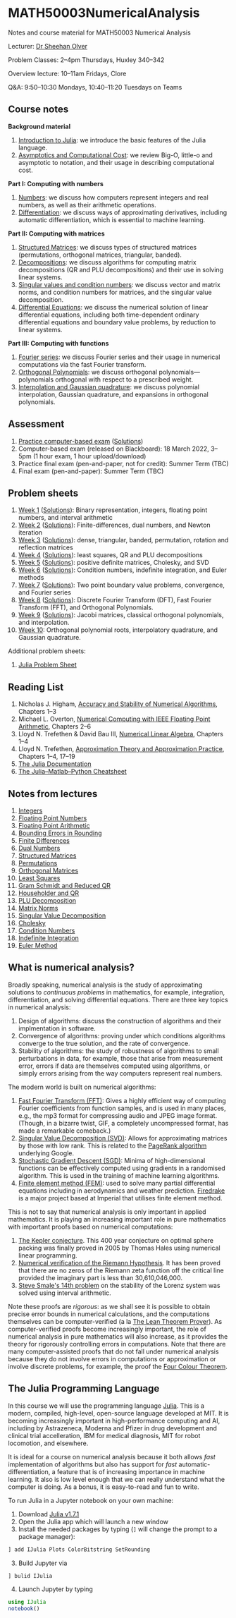 # MATH50003NumericalAnalysis
Notes and course material for MATH50003 Numerical Analysis

Lecturer: [Dr Sheehan Olver](https://www.ma.imperial.ac.uk/~solver/)

Problem Classes: 2–4pm Thursdays, Huxley 340–342

Overview lecture: 10–11am Fridays, Clore

Q&A: 9:50–10:30 Mondays, 10:40–11:20 Tuesdays on Teams



## Course notes

**Background material**

1. [Introduction to Julia](https://nbviewer.org/github/Imperial-MATH50003/MATH50003NumericalAnalysis/blob/main/notebooks/Julia.ipynb): we introduce  the basic features of the Julia language.
2. [Asymptotics and Computational Cost](https://nbviewer.org/github/Imperial-MATH50003/MATH50003NumericalAnalysis/blob/main/notebooks/Asymptotics.ipynb): we review Big-O, little-o and asymptotic to notation,
and their usage in describing computational cost.

**Part I: Computing with numbers**

1. [Numbers](https://nbviewer.org/github/Imperial-MATH50003/MATH50003NumericalAnalysis/blob/main/notebooks/Numbers.ipynb): we discuss how computers represent integers and real numbers, as well as their arithmetic operations.
2. [Differentiation](https://nbviewer.org/github/Imperial-MATH50003/MATH50003NumericalAnalysis/blob/main/notebooks/Differentiation.ipynb): we discuss ways of approximating derivatives, including automatic differentiation, 
which is essential to  machine learning.

**Part II: Computing with matrices**

1. [Structured Matrices](https://nbviewer.org/github/Imperial-MATH50003/MATH50003NumericalAnalysis/blob/main/notebooks/StructuredMatrices.ipynb): we discuss types of structured matrices (permutations, orthogonal matrices, triangular, banded).
3. [Decompositions](https://nbviewer.org/github/Imperial-MATH50003/MATH50003NumericalAnalysis/blob/main/notebooks/Decompositions.ipynb): we discuss algorithms for computing matrix decompositions (QR and PLU decompositions) and their use in solving linear systems.
3. [Singular values and condition numbers](https://nbviewer.org/github/Imperial-MATH50003/MATH50003NumericalAnalysis/blob/main/notebooks/SingularValues.ipynb): we discuss vector and
matrix norms, and condition numbers for matrices, and the singular value decomposition.
7. [Differential Equations](https://nbviewer.org/github/Imperial-MATH50003/MATH50003NumericalAnalysis/blob/main/notebooks/DifferentialEquations.ipynb): we discuss the numerical solution of linear differential equations, 
including both time-dependent ordinary differential equations and boundary value problems, by reduction to linear systems.


**Part III: Computing with functions**

1. [Fourier series](https://nbviewer.org/github/Imperial-MATH50003/MATH50003NumericalAnalysis/blob/main/notebooks/Fourier.ipynb): we discuss Fourier series and their usage in numerical computations
via the fast Fourier transform.
2. [Orthogonal Polynomials](https://nbviewer.org/github/Imperial-MATH50003/MATH50003NumericalAnalysis/blob/main/notebooks/OrthogonalPolynomials.ipynb): we discuss orthogonal polynomials—polynomials orthogonal 
with respect to a prescribed weight.
2. [Interpolation and Gaussian quadrature](https://nbviewer.org/github/Imperial-MATH50003/MATH50003NumericalAnalysis/blob/main/notebooks/Quadrature.ipynb): we discuss polynomial interpolation,
 Gaussian quadrature, and expansions in orthogonal polynomials.

## Assessment

1. [Practice computer-based exam](https://github.com/Imperial-MATH50003/MATH50003NumericalAnalysis/blob/main/sheets/practice.ipynb) ([Solutions](https://github.com/Imperial-MATH50003/MATH50003NumericalAnalysis/blob/main/sheets/practices.ipynb))
2. Computer-based exam (released on Blackboard): 18 March 2022, 3–5pm (1 hour exam, 1 hour upload/download)
3. Practice final exam (pen-and-paper, not for credit): Summer Term (TBC)
3. Final exam (pen-and-paper): Summer Term (TBC)

## Problem sheets

1. [Week 1](https://nbviewer.org/github/Imperial-MATH50003/MATH50003NumericalAnalysis/blob/main/sheets/week1.ipynb) ([Solutions](https://github.com/Imperial-MATH50003/MATH50003NumericalAnalysis/blob/main/sheets/week1s.ipynb)): Binary representation, integers, floating point numbers, and interval arithmetic
2. [Week 2](https://nbviewer.org/github/Imperial-MATH50003/MATH50003NumericalAnalysis/blob/main/sheets/week2.ipynb) ([Solutions](https://github.com/Imperial-MATH50003/MATH50003NumericalAnalysis/blob/main/sheets/week2s.ipynb)): Finite-differences, dual numbers, and Newton iteration
3. [Week 3](https://nbviewer.org/github/Imperial-MATH50003/MATH50003NumericalAnalysis/blob/main/sheets/week3.ipynb) ([Solutions](https://github.com/Imperial-MATH50003/MATH50003NumericalAnalysis/blob/main/sheets/week3s.ipynb)): dense, triangular, banded, permutation, rotation and reflection matrices
4. [Week 4](https://github.com/Imperial-MATH50003/MATH50003NumericalAnalysis/blob/main/sheets/week4.ipynb) ([Solutions](https://github.com/Imperial-MATH50003/MATH50003NumericalAnalysis/blob/main/sheets/week4s.ipynb)): least squares, QR and PLU decompositions
4. [Week 5](https://github.com/Imperial-MATH50003/MATH50003NumericalAnalysis/blob/main/sheets/week5.ipynb) ([Solutions](https://github.com/Imperial-MATH50003/MATH50003NumericalAnalysis/blob/main/sheets/week5s.ipynb)): positive definite matrices, Cholesky, and SVD
4. [Week 6](https://github.com/Imperial-MATH50003/MATH50003NumericalAnalysis/blob/main/sheets/week6.ipynb) ([Solutions](https://github.com/Imperial-MATH50003/MATH50003NumericalAnalysis/blob/main/sheets/week6s.ipynb)): 
Condition numbers, indefinite integration, and Euler methods
5. [Week 7](https://github.com/Imperial-MATH50003/MATH50003NumericalAnalysis/blob/main/sheets/week7.ipynb) ([Solutions](https://github.com/Imperial-MATH50003/MATH50003NumericalAnalysis/blob/main/sheets/week7s.ipynb)): 
Two point boundary value problems, convergence, and Fourier series
5. [Week 8](https://github.com/Imperial-MATH50003/MATH50003NumericalAnalysis/blob/main/sheets/week8.ipynb) ([Solutions](https://github.com/Imperial-MATH50003/MATH50003NumericalAnalysis/blob/main/sheets/week8s.ipynb)): 
Discrete Fourier Transform (DFT), Fast Fourier Transform (FFT), and Orthogonal Polynomials.
5. [Week 9](https://github.com/Imperial-MATH50003/MATH50003NumericalAnalysis/blob/main/sheets/week9.ipynb) ([Solutions](https://github.com/Imperial-MATH50003/MATH50003NumericalAnalysis/blob/main/sheets/week9s.ipynb)): 
Jacobi matrices, classical orthogonal polynomials, and interpolation.
5. [Week 10](https://github.com/Imperial-MATH50003/MATH50003NumericalAnalysis/blob/main/sheets/week10.ipynb): 
Orthogonal polynomial roots, interpolatory quadrature, and Gaussian quadrature.


Additional problem sheets:

1. [Julia Problem Sheet](https://github.com/Imperial-MATH50003/MATH50003NumericalAnalysis/blob/main/sheets/juliasheet.ipynb)


## Reading List

1. Nicholas J. Higham, [Accuracy and Stability of Numerical Algorithms](https://epubs.siam.org/doi/book/10.1137/1.9780898718027?mobileUi=0), Chapters 1–3
1. Michael L. Overton, [Numerical Computing with IEEE Floating Point Arithmetic](https://epubs.siam.org/doi/book/10.1137/1.9780898718072), Chapters 2–6
2. Lloyd N. Trefethen & David Bau III, [Numerical Linear Algebra](https://my.siam.org/Store/Product/viewproduct/?ProductId=950/&ct=c257a1956367c57b599612fbf383d0d3c674af4f9181d827444b5cdaca95b0686d6d20467a7c1e3290fb5b31c310ce74f5b2ede375934b844b1171bc734358e2), Chapters 1–4
3. Lloyd N. Trefethen, [Approximation Theory and Approximation Practice](https://people.maths.ox.ac.uk/trefethen/ATAP/ATAPfirst6chapters.pdf), Chapters 1–4, 17–19
4. [The Julia Documentation](https://docs.julialang.org)
5. [The Julia–Matlab–Python Cheatsheet](https://cheatsheets.quantecon.org)


## Notes from lectures

1. [Integers](lectures/Integers.png)
2. [Floating Point Numbers](lectures/FloatingPoint.jpg)
3. [Floating Point Arithmetic](lectures/Arithmetic.jpg)
4. [Bounding Errors in Rounding](lectures/Rounding.jpg)
5. [Finite Differences](lectures/FiniteDifferences.jpg)
6. [Dual Numbers](lectures/DualNumbers.jpg)
7. [Structured Matrices](lectures/StructuredMatrices.jpg)
7. [Permutations](lectures/Permutations.jpg)
7. [Orthogonal Matrices](lectures/OrthogonalMatrices.jpg)
7. [Least Squares](lectures/LeastSquares.jpg)
7. [Gram Schmidt and Reduced QR](lectures/GramSchmidt.jpg)
7. [Householder and QR](lectures/Householder.jpg)
7. [PLU Decomposition](lectures/PLU.jpg)
7. [Matrix Norms](lectures/MatrixNorms.jpg)
7. [Singular Value Decomposition](lectures/SVD.jpg)
7. [Cholesky](lectures/Cholesky.jpg)
7. [Condition Numbers](lectures/ConditionNumbers.jpg)
7. [Indefinite Integration](lectures/IndefiniteIntegration.jpg)
7. [Euler Method](lectures/EulerMethod.jpg)




## What is numerical analysis? 

Broadly speaking, numerical analysis is the study of approximating
solutions to _continuous problems_ in mathematics, for example, integration, differentiation, 
and solving differential equations. There are three key topics in numerical analysis:

1. Design of algorithms: discuss the construction of algorithms and their implmentation in
software.
2. Convergence of algorithms: proving under which conditions algorithms converge to the
true solution, and the rate of convergence.
3. Stability of algorithms: the study of robustness of algorithms to small perturbations in
data, for example, those that arise from measurement error, errors if data are themselves computed using
algorithms, or simply errors arising from the way computers represent real numbers.

The modern world is built on numerical algorithms:


1. [Fast Fourier Transform (FFT)](https://en.wikipedia.org/wiki/Fast_Fourier_transform): Gives a highly efficient way of computing Fourier  coefficients from function samples,
and is used in many places, e.g., the mp3 format for compressing audio and JPEG image format. 
(Though, in a bizarre twist, GIF, a completely uncompressed format, has made a remarkable comeback.)
2. [Singular Value Decomposition (SVD)](https://en.wikipedia.org/wiki/Singular_value_decomposition): Allows for approximating matrices by those with low rank. This is related to the [PageRank algorithm](https://en.wikipedia.org/wiki/PageRank) underlying Google.
3. [Stochastic Gradient Descent (SGD)](https://en.wikipedia.org/wiki/Stochastic_gradient_descent): Minima of high-dimensional functions can be effectively computed using gradients
in a randomised algorithm. This is used in the training of machine learning algorithms.
4. [Finite element method (FEM)](https://en.wikipedia.org/wiki/Finite_element_method):
used to solve many partial differential equations including  in aerodynamics and
weather prediction. [Firedrake](https://firedrakeproject.org) is a major project based at
Imperial that utilises finite element method. 


This is not to say that numerical analysis is only important in applied mathematics. 
It is playing an increasing important role in pure mathematics with important proofs based on numerical computations:

1. [The Kepler conjecture](https://en.wikipedia.org/wiki/Kepler_conjecture). This 400 year conjecture on optimal sphere packing
was finally proved in 2005 by Thomas Hales using numerical linear programming.
2. [Numerical verification of the Riemann Hypothesis](https://en.wikipedia.org/wiki/Riemann_hypothesis#Numerical_calculations). 
It has been proved that there are no zeros of the Riemann zeta function off the critical line provided the imaginary part is
less than 30,610,046,000.
3. [Steve Smale's 14th problem](https://en.wikipedia.org/wiki/Lorenz_system) on the stability of the Lorenz system was solved
using interval arithmetic. 

Note these proofs are _rigorous_: as we shall see it is possible to obtain precise error bounds in numerical
calculations, and the computations themselves can be computer-verified 
(a la [The Lean Theorem Prover](https://leanprover.github.io)).
As computer-verified proofs become increasingly important, the role of numerical analysis in
pure mathematics will also increase, as it provides the theory for rigorously controlling errors in
computations. Note that there are many computer-assisted proofs that do not fall under numerical analysis because
they do not involve errors in computations or approximation or involve discrete problems, for 
example, the proof the [Four Colour Theorem](https://en.wikipedia.org/wiki/Four_color_theorem).

## The Julia Programming Language

In this course we will use the programming language [Julia](https://julialang.org). This is a modern, compiled, high-level,
open-source language developed at MIT. It is becoming increasingly important in high-performance computing and
AI, including by Astrazeneca, Moderna and Pfizer in drug development and clinical trial accelleration, IBM for medical diagnosis, MIT for robot
locomotion, and elsewhere.

It is ideal for a course on numerical analysis because it both allows
_fast_ implementation of algorithms but also has support for _fast_ automatic-differentiation, a feature 
that is of increasing importance in machine learning. It also is low level enough that we can
really understand what the computer is doing. As a bonus, it is easy-to-read and fun to write. 

To run Julia in a Jupyter notebook on your own machine:

1. Download [Julia v1.7.1](https://julialang.org/downloads/)
2. Open the Julia app which will launch a new window
3. Install the needed packages by typing (`]` will change the prompt to a package manager):
```julia
] add IJulia Plots ColorBitstring SetRounding
```
3. Build Jupyter via
```julia
] bulid IJulia
```
4. Launch Jupyter by typing
```julia
using IJulia
notebook()
```
